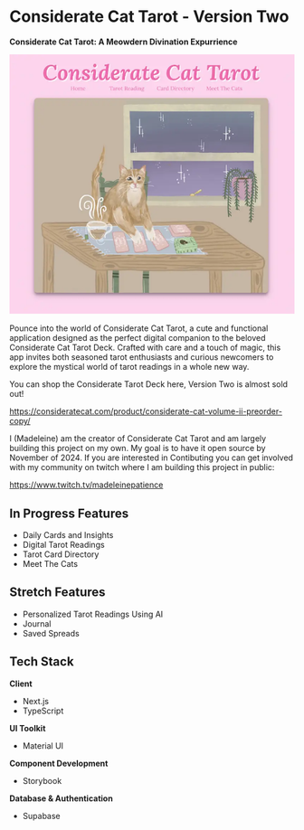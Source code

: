 # Considerate Cat Tarot - Version Two

**Considerate Cat Tarot: A Meowdern Divination Expurrience**

![App Screenshot](/public/image/cc-homepage.webp)

Pounce into the world of Considerate Cat Tarot, a cute and functional
application designed as the perfect digital companion to the beloved Considerate
Cat Tarot Deck. Crafted with care and a touch of magic, this app invites both
seasoned tarot enthusiasts and curious newcomers to explore the mystical world
of tarot readings in a whole new way.

You can shop the Considerate Tarot Deck here, Version Two is almost sold out!

https://consideratecat.com/product/considerate-cat-volume-ii-preorder-copy/

I (Madeleine) am the creator of Considerate Cat Tarot and am largely building
this project on my own. My goal is to have it open source by November of 2024.
If you are interested in Contibuting you can get involved with my community on
twitch where I am building this project in public:

https://www.twitch.tv/madeleinepatience

## In Progress Features

- Daily Cards and Insights
- Digital Tarot Readings
- Tarot Card Directory
- Meet The Cats

## Stretch Features

- Personalized Tarot Readings Using AI
- Journal
- Saved Spreads

## Tech Stack

**Client**

- Next.js
- TypeScript

**UI Toolkit**

- Material UI

**Component Development**

- Storybook

**Database & Authentication**

- Supabase
